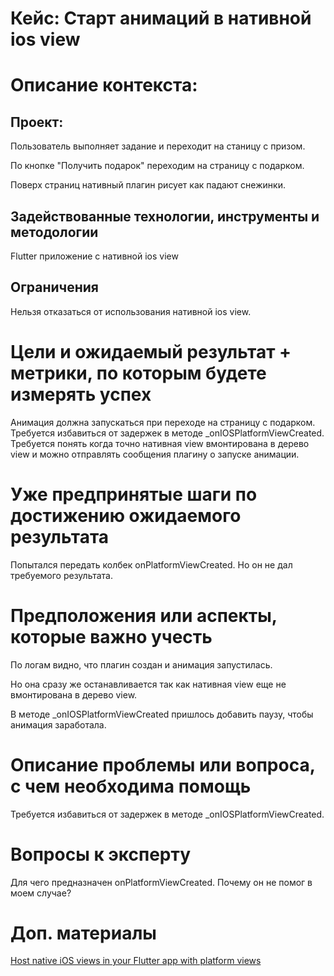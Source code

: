 # Кейс: Старт анимаций в нативной ios view

# Описание контекста:

## Проект:

Пользователь выполняет задание и переходит на станицу с призом.

По кнопке "Получить подарок" переходим на страницу с подарком.

Поверх страниц нативный плагин рисует как падают снежинки.

## Задействованные технологии, инструменты и методологии

Flutter приложение с нативной ios view

## Ограничения

Нельзя отказаться от использования нативной ios view.

# Цели и ожидаемый результат + метрики, по которым будете измерять успех

Анимация должна запускаться при переходе на страницу с подарком. Требуется избавиться от задержек в методе _onIOSPlatformViewCreated. Требуется понять когда точно нативная view вмонтирована в дерево view и можно отправлять сообщения плагину о запуске анимации.

# Уже предпринятые шаги по достижению ожидаемого результата 

Попытался передать колбек onPlatformViewCreated. Но он не дал требуемого результата.


# Предположения или аспекты, которые важно учесть

По логам видно, что плагин создан и анимация запустилась.

Но она сразу же останавливается так как нативная view еще не вмонтирована в дерево view.

В методе _onIOSPlatformViewCreated пришлось добавить паузу, чтобы анимация заработала.

# Описание проблемы или вопроса, с чем необходима помощь

Требуется избавиться от задержек в методе _onIOSPlatformViewCreated. 

# Вопросы к эксперту

Для чего предназначен onPlatformViewCreated. Почему он не помог в моем случае?

# Доп. материалы

[Host native iOS views in your Flutter app with platform views](https://docs.flutter.dev/platform-integration/ios/platform-views)
